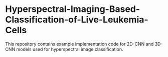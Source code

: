 # Hyperspectral-Imaging-Based-Classification-of-Live-Leukemia-Cells
This repository contains example implementation code for 2D-CNN and 3D-CNN models used for hyperspectral image classification.
